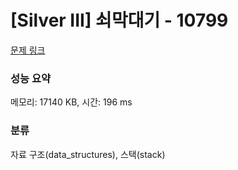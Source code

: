 # [Silver III] 쇠막대기 - 10799 

[문제 링크](https://www.acmicpc.net/problem/10799) 

### 성능 요약

메모리: 17140 KB, 시간: 196 ms

### 분류

자료 구조(data_structures), 스택(stack)

